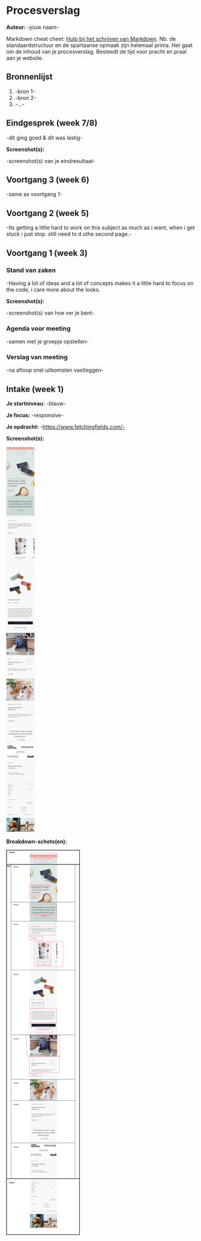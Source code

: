 # Procesverslag
**Auteur:** -jouw naam-

Markdown cheat cheet: [Hulp bij het schrijven van Markdown](https://github.com/adam-p/markdown-here/wiki/Markdown-Cheatsheet). Nb. de standaardstructuur en de spartaanse opmaak zijn helemaal prima. Het gaat om de inhoud van je procesverslag. Besteedt de tijd voor pracht en praal aan je website.



## Bronnenlijst
1. -bron 1-
2. -bron 2-
3. -...-



## Eindgesprek (week 7/8)

-dit ging goed & dit was lastig-

**Screenshot(s):**

-screenshot(s) van je eindresultaat-



## Voortgang 3 (week 6)

-same as voortgang 1-



## Voortgang 2 (week 5)

-Its getting a little hard to work on this subject as much as i want, when i get stuck i just stop.
still need to d othe second page.-



## Voortgang 1 (week 3)

### Stand van zaken

-Having a lot of ideas and a lot of concepts makes it a little hard to focus on the code, i care more about the looks.


**Screenshot(s):**

-screenshot(s) van hoe ver je bent-

### Agenda voor meeting

-samen met je groepje opstellen-

### Verslag van meeting

-na afloop snel uitkomsten vastleggen-



## Intake (week 1)

**Je startniveau:** -blauw-

**Je focus:** -responsive-

**Je opdracht:** -https://www.fetchingfields.com/-

**Screenshot(s):**

![screenshot(s) die een goed beeld geven van de website die je gaat maken](images/fetchingfields.png)

**Breakdown-schets(en):**

![-voorlopige breakdownschets(en) van een of beide pagina's van de site die je gaat maken-](images/fetchingfields-sketch.png)
